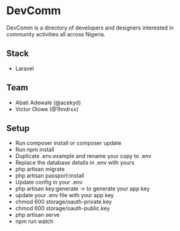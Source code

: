 # DevComm

DevComm is a directory of developers and designers interested in community activities all across Nigeria.

## Stack
- Laravel


## Team

- Abati Adewale (@acekyd)
- Victor Olowe (@1hndrxx)

## Setup

- Run composer install or composer update
- Run npm install
- Duplicate .env.example and rename your copy to .env
- Replace the database details in .env with yours
- php artisan migrate
- php artisan passport:install
- Update config in your .env
- php artisan key:generate -> to generate your app key
- update your .env file with your app key
- chmod 600 storage/oauth-private.key
- chmod 600 storage/oauth-public.key
- php artisan serve
- npm run watch